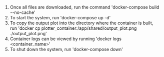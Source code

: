 1. Once all files are downloaded, run the command 'docker-compose build --no-cache'
2. To start the system, run 'docker-compose up -d'
3. To copy the output plot into the directory where the container is built, run 'docker cp plotter_container:/app/shared/output_plot.png ./output_plot.png'
4. Container logs can be viewed by running 'docker logs <container_name>'
5. To shut down the system, run 'docker-compose down'
